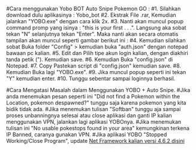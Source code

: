 #Cara menggunakan Yobo BOT Auto Snipe Pokemon GO :
#1. Silahkan download dulu aplikasinya : Yobo_bot
#2. Ekstrak File .rar, Kemudian jalankan "YOBO.exe" dengan cara klik 2x.
#3. Nanti akan muncul popup command promp yang isinya  : "this is your first . . .". Langsung aka sobat tekan "N" selanjutnya tekan "Enter". Maka nanti akan secara otomatis tampilan akan muncul seperti gambar berikut ini :
#4. Kemudian silahkan sobat Buka folder "Config" > kemudian buka "auth.json" dengan notepad bawaan pc kalian.
#5. Edit dan Pilih tipe akun login kalian, dengan diakhiri tanda petik ("). Kemudian save.
#6. Kemudian Buka "config.json" di Notepad.
#7. Copy Pastekan script di "config.json" kemudian save.
#8. Kemudian Buka lagi "YOBO.exe".
#9. Jika muncul popup seperti ini tekan "Y" kemudian enter.
#10. Tunggu sebentar sampai loginnya berhasil.

#Cara Mengatasi Masalah dalam Menggunakan YOBO + Auto Snipe.
#Jika anda menemukan pesan seperti ini "Did not find a Pokemon within the Location, pokemon despawned?" tunggu saja karena pokemon yang kita bidik tidak ada.
#Jika menemukan tulisan "Softban" tunggu aja sampai proses unbanningnya selesai atau close aplikasi dan ganti IP kalian menggunakan VPN, jalankan lagi aplikasi YOBOnya.
#Jika menemukan tulisan ini "No usable pokestops found in your area" kemungkinan terkena IP Banned, caranya gunakan VPN.
#Jika aplikasi YOBO "Stopped Working/Close Program", update [Net Framework kalian versi 4.6.2 disini](https://download.microsoft.com/download/1/7/5/175E764B-E417-4FBB-95DF-62676FC7B2EA/NDP462-KB3120735-x86-x64-AllOS-ENU.exe)

